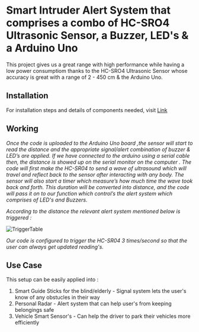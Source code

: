 # **Smart Intruder Alert System that comprises a combo of HC-SRO4 Ultrasonic Sensor, a Buzzer, LED's & a Arduino Uno**

This project gives us a great range with high performance while having a low power consumptiom thanks to the HC-SRO4 Ultrasonic Sensor whose accuracy is great with a range of 2 - 450 cm & the Arduino Uno.

## Installation

For installation steps and details of components needed, visit [Link](/Installation.md)

## Working 

*Once the code is uploaded to the Arduino Uno board ,the sensor will start to read the distance and the appropriate signal/alert combination of buzzer & LED’s are applied. 
If we have connected to the arduino using a serial cable then, the distance is showed up on the serial monitor on the computer .
The code will first make the HC-SR04 to send a wave of ultrasound which will travel and reflect back to the sensor after interacting with any body. The sensor will also start a timer which measure’s how much time the wave took back and forth.
This duration will be converted into distance, and the code will pass it on to our function which control’s the alert system which comprises of LED's and Buzzers.*

*According to the distance the relevant alert system mentioned below is triggered :*

![TriggerTable](https://user-images.githubusercontent.com/33223665/152726286-ac1ddc4f-97e1-4db8-816b-8ca7c351f76a.png)

*Our code is configured to trigger the HC-SR04 3 times/second so that the user can always get updated reading's.*

## Use Case

This setup can be easily applied into :


1. Smart Guide Sticks for the blind/elderly - Signal system lets the user's know of any obstucles in their way
2. Personal Radar - Alert system that can help user's from keeping belongings safe
3. Vehicle Smart Sensor's - Can help the driver to park their vehicles more efficiently
